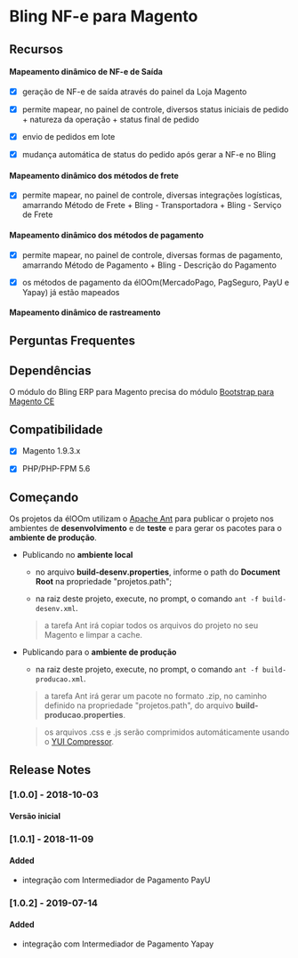 # Bling NF-e para Magento
 

## Recursos

#### Mapeamento dinâmico de NF-e de Saída

- [x] geração de NF-e de saída através do painel da Loja Magento

- [x] permite mapear, no painel de controle, diversos status iniciais de pedido + natureza da operação + status final de pedido

- [x] envio de pedidos em lote

- [x] mudança automática de status do pedido após gerar a NF-e no Bling


#### Mapeamento dinâmico dos métodos de frete

- [x] permite mapear, no painel de controle, diversas integrações logísticas, amarrando Método de Frete + Bling - Transportadora + Bling - Serviço de Frete

#### Mapeamento dinâmico dos métodos de pagamento

- [x] permite mapear, no painel de controle, diversas formas de pagamento, amarrando Método de Pagamento + Bling - Descrição do Pagamento

- [x] os métodos de pagamento da élOOm(MercadoPago, PagSeguro, PayU e Yapay) já estão mapeados


#### Mapeamento dinâmico de rastreamento

## Perguntas Frequentes


## Dependências


O módulo do Bling ERP para Magento precisa do módulo [Bootstrap para Magento CE](https://github.com/eloom/bootstrap-magento-ce)


## Compatibilidade

- [x] Magento 1.9.3.x

- [x] PHP/PHP-FPM 5.6

## Começando

Os projetos da élOOm utilizam o [Apache Ant](https://ant.apache.org/) para publicar o projeto nos ambientes de **desenvolvimento** e de **teste** e para gerar os pacotes para o **ambiente de produção**.

- Publicando no **ambiente local**

	- no arquivo **build-desenv.properties**, informe o path do **Document Root** na propriedade "projetos.path";
	
	- na raiz deste projeto, execute, no prompt, o comando ```ant -f build-desenv.xml```.
	
	
	> a tarefa Ant irá copiar todos os arquivos do projeto no seu Magento e limpar a cache.
	

- Publicando para o **ambiente de produção**

	- na raiz deste projeto, execute, no prompt, o comando ```ant -f build-producao.xml```.
	
	
	> a tarefa Ant irá gerar um pacote no formato .zip, no caminho definido na propriedade "projetos.path", do arquivo **build-producao.properties**.

	> os arquivos .css e .js serão comprimidos automáticamente usando o [YUI Compressor](https://yui.github.io/yuicompressor/).
	

## Release Notes

### [1.0.0] - 2018-10-03

#### Versão inicial

### [1.0.1] - 2018-11-09

#### Added

- integração com Intermediador de Pagamento PayU

### [1.0.2] - 2019-07-14

#### Added

- integração com Intermediador de Pagamento Yapay